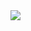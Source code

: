 <a href="https://codecov.io/gh/gerardros3/AdventuresInMinecraft-PC" > 
 <img src="https://codecov.io/gh/gerardros3/AdventuresInMinecraft-PC/branch/master/graph/badge.svg?token=uNGvsl4CmE"/> 
 </a>
